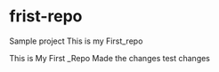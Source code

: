 # frist-repo
Sample project 
This is my First_repo

This is My First _Repo
Made the changes
test changes